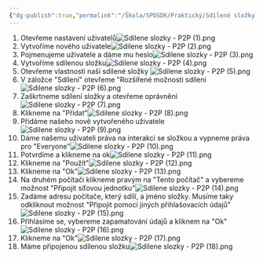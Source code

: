```yaml
---
{"dg-publish":true,"permalink":"/Škola/SPOSDK/Praktický/Sdílené složky - P2P/","created":"2024-04-20T19:42:18.752+02:00","updated":"2024-04-20T22:04:18.381+02:00"}
---
```


1. Otevřeme nastavení uživatelů![Sdilene slozky - P2P (1).png](/img/user/%C5%A0kola/SPOSDK/Praktick%C3%BD/Screenshoty/Sd%C3%ADlen%C3%AD%20slo%C5%BEek%20na%20P2P/Sdilene%20slozky%20-%20P2P%20(1).png)
2. Vytvoříme nového uživatele![Sdilene slozky - P2P (2).png](/img/user/%C5%A0kola/SPOSDK/Praktick%C3%BD/Screenshoty/Sd%C3%ADlen%C3%AD%20slo%C5%BEek%20na%20P2P/Sdilene%20slozky%20-%20P2P%20(2).png)
3. Pojmenujeme uživatele a dáme mu heslo![Sdilene slozky - P2P (3).png](/img/user/%C5%A0kola/SPOSDK/Praktick%C3%BD/Screenshoty/Sd%C3%ADlen%C3%AD%20slo%C5%BEek%20na%20P2P/Sdilene%20slozky%20-%20P2P%20(3).png)
4. Vytvoříme sdílenou složku![Sdilene slozky - P2P (4).png](/img/user/%C5%A0kola/SPOSDK/Praktick%C3%BD/Screenshoty/Sd%C3%ADlen%C3%AD%20slo%C5%BEek%20na%20P2P/Sdilene%20slozky%20-%20P2P%20(4).png)
5. Otevřeme vlastnosti naší sdílené složky ![Sdilene slozky - P2P (5).png](/img/user/%C5%A0kola/SPOSDK/Praktick%C3%BD/Screenshoty/Sd%C3%ADlen%C3%AD%20slo%C5%BEek%20na%20P2P/Sdilene%20slozky%20-%20P2P%20(5).png)
6. V záložce "Sdílení" otevřeme "Rozšířené možnosti sdílení![Sdilene slozky - P2P (6).png](/img/user/%C5%A0kola/SPOSDK/Praktick%C3%BD/Screenshoty/Sd%C3%ADlen%C3%AD%20slo%C5%BEek%20na%20P2P/Sdilene%20slozky%20-%20P2P%20(6).png)
7. Zaškrtneme sdílení složky a otevřeme oprávnění![Sdilene slozky - P2P (7).png](/img/user/%C5%A0kola/SPOSDK/Praktick%C3%BD/Screenshoty/Sd%C3%ADlen%C3%AD%20slo%C5%BEek%20na%20P2P/Sdilene%20slozky%20-%20P2P%20(7).png)
8. Klikneme na "Přidat"![Sdilene slozky - P2P (8).png](/img/user/%C5%A0kola/SPOSDK/Praktick%C3%BD/Screenshoty/Sd%C3%ADlen%C3%AD%20slo%C5%BEek%20na%20P2P/Sdilene%20slozky%20-%20P2P%20(8).png)
9. Přidáme našeho nově vytvořeného uživatele![Sdilene slozky - P2P (9).png](/img/user/%C5%A0kola/SPOSDK/Praktick%C3%BD/Screenshoty/Sd%C3%ADlen%C3%AD%20slo%C5%BEek%20na%20P2P/Sdilene%20slozky%20-%20P2P%20(9).png)
10. Dáme našemu uživateli práva na interakci se složkou a vypneme práva pro "Everyone"![Sdilene slozky - P2P (10).png](/img/user/%C5%A0kola/SPOSDK/Praktick%C3%BD/Screenshoty/Sd%C3%ADlen%C3%AD%20slo%C5%BEek%20na%20P2P/Sdilene%20slozky%20-%20P2P%20(10).png)
11. Potvrdíme a klikneme na ok![Sdilene slozky - P2P (11).png](/img/user/%C5%A0kola/SPOSDK/Praktick%C3%BD/Screenshoty/Sd%C3%ADlen%C3%AD%20slo%C5%BEek%20na%20P2P/Sdilene%20slozky%20-%20P2P%20(11).png)
12. Klikneme na "Použít"![Sdilene slozky - P2P (12).png](/img/user/%C5%A0kola/SPOSDK/Praktick%C3%BD/Screenshoty/Sd%C3%ADlen%C3%AD%20slo%C5%BEek%20na%20P2P/Sdilene%20slozky%20-%20P2P%20(12).png)
13. Klikneme na "Ok"![Sdilene slozky - P2P (13).png](/img/user/%C5%A0kola/SPOSDK/Praktick%C3%BD/Screenshoty/Sd%C3%ADlen%C3%AD%20slo%C5%BEek%20na%20P2P/Sdilene%20slozky%20-%20P2P%20(13).png)
14. Na druhém počítači klikneme pravým na "Tento počítač" a vybereme možnost "Připojit síťovou jednotku"![Sdilene slozky - P2P (14).png](/img/user/%C5%A0kola/SPOSDK/Praktick%C3%BD/Screenshoty/Sd%C3%ADlen%C3%AD%20slo%C5%BEek%20na%20P2P/Sdilene%20slozky%20-%20P2P%20(14).png)
15. Zadáme adresu počítače, který sdílí, a jméno složky. Musíme taky odkliknout možnost "Připojit pomocí jiných přihlašovacích údajů"![Sdilene slozky - P2P (15).png](/img/user/%C5%A0kola/SPOSDK/Praktick%C3%BD/Screenshoty/Sd%C3%ADlen%C3%AD%20slo%C5%BEek%20na%20P2P/Sdilene%20slozky%20-%20P2P%20(15).png)
16. Přihlásíme se, vybereme zapamatování údajů a kliknem na "Ok"![Sdilene slozky - P2P (16).png](/img/user/%C5%A0kola/SPOSDK/Praktick%C3%BD/Screenshoty/Sd%C3%ADlen%C3%AD%20slo%C5%BEek%20na%20P2P/Sdilene%20slozky%20-%20P2P%20(16).png)
17. Klikneme na "Ok"![Sdilene slozky - P2P (17).png](/img/user/%C5%A0kola/SPOSDK/Praktick%C3%BD/Screenshoty/Sd%C3%ADlen%C3%AD%20slo%C5%BEek%20na%20P2P/Sdilene%20slozky%20-%20P2P%20(17).png)
18. Máme připojenou sdílenou složku![Sdilene slozky - P2P (18).png](/img/user/%C5%A0kola/SPOSDK/Praktick%C3%BD/Screenshoty/Sd%C3%ADlen%C3%AD%20slo%C5%BEek%20na%20P2P/Sdilene%20slozky%20-%20P2P%20(18).png)